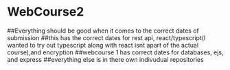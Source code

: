 # WebCourse2  
##Everything should be good when it comes to the correct dates of submission
##this has the correct dates for rest api, react/typescript(I wanted to try out typescript along with react isnt apart of the actual course),and encryption
##webcourse 1 has correct dates for databases, ejs, and express
##everything else is in there own indivudual repositories
